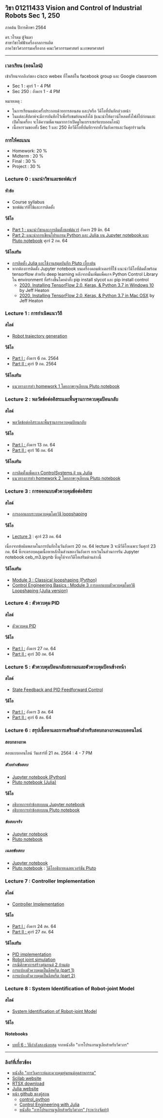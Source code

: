 ## วิชา 01211433 Vision and Control of Industrial Robots Sec 1, 250

ภาคต้น ปีการศึกษา 2564

ดร.วโรดม ตู้จินดา
<br>สาขาวิชาไฟฟ้าเครื่องกลการผลิต
<br>ภาควิชาวิศวกรรมเครื่องกล คณะวิศวกรรมศาสตร์ ม.เกษตรศาสตร์

<hr>

### เวลาเรียน (ออนไลน์)

เข้าเรียนจากลิงก์ของ cisco webex ที่โพสต์ใน facebook group และ Google classroom
<ul>
  <li />Sec 1 : ศุกร์ 1 - 4 PM 
  <li />Sec 250 : อังคาร 1 - 4 PM
</ul>

หมายเหตุ : 
<ul>
  <li />ในการเรียนแต่ละครั้งประกอบด้วยการสอนสด และ/หรือ วีดีโอที่บันทึกล่วงหน้า
  <li />ในแต่ละสัปดาห์จะมีการบันทึกไว้เพื่อรับชมย้อนหลังได้ (แนะนำให้ดาวน์โหลดทั้งไฟล์ไปก่อนและเปิดในเครื่อง จะได้ความชัดเจนมากกว่าเปิดดูในเบราเซอร์แบบออนไลน์)
  <li />เนื้อหารวมของทั้ง Sec 1 และ 250 คือวีดีโอที่บันทึกจากทั้งวันอังคารและวันศุกร์รวมกัน
</ul>

### การให้คะแนน

<ul>
  <li />Homework: 20 %
  <li />Midterm : 20 %
  <li />Final : 30 %
  <li />Project : 30 %
</ul>

### Lecture 0 : แนะนำวิชาและซอฟต์แวร์

#### หัวข้อ

<ul>
  <li />Course syllabus
  <li />ซอฟต์แวร์ที่ใช้และการติดตั้ง
</ul>

#### วีดีโอ

<ul>
  <li /><a href="https://o365ku-my.sharepoint.com/:v:/g/personal/varodom_t_live_ku_th/EZYSyVDM4DxBuxAwJ5lVqNkBUSo1Ct44PY5aUOQ_BwWnPA?e=Jc1rTq">Part 1 : แนะนำวิชาและการติดตั้งซอฟต์แวร์</a> อังคาร 29 มิย. 64
  <li /><a href="https://o365ku-my.sharepoint.com/:v:/g/personal/varodom_t_live_ku_th/EVgmYBhMwBVPmsyXP24d3YcBZZd4K4W5LxRdTnMIFtbVug?e=exTGMd">Part 2: แนะนำการเขียนโปรแกรม Python และ Julia บน Jupyter notebook และ Pluto notebook</a> ศุกร์ 2 กค. 64
</ul>

  
#### วีดีโอเสริม

<ul>
  <li /><a href="https://www.youtube.com/watch?v=xNY-W9vLowo">การติดตั้ง Julia และใช้งานสมุดบันทึก Pluto เบื้องต้น</a>
  <li />หากต้องการติดตั้ง Jupyter notebook บนเครื่องคอมพิวเตอร์ที่ใช้ แนะนำวีดีโอที่ติดตั้งพร้อม tensorflow สำหรับ deep learning หลังจากนั้นเพิ่มแพ็คเกจ Python Control Library ใน environment ที่สร้างขึ้นโดยคำสั่ง pip install slycot และ pip install control
  <ul>
    <li /><a href="https://www.youtube.com/watch?v=RgO8BBNGB8w&t=38s">2020, Installing TensorFlow 2.0, Keras, & Python 3.7 in Windows 10 </a> by Jeff Heaton
    <li /><a href="https://www.youtube.com/watch?v=MpUvdLD932c&t=487s">2020, Installing TensorFlow 2.0, Keras, & Python 3.7 in Mac OSX</a> by Jeff Heaton
  </ul>
</ul>

### Lecture 1 : การกำเนิดแนววิถี

#### สไลด์
<ul>
  <li /><a href="https://drive.google.com/file/d/1-MsfY1JF7d56F3E92_kGjyWKGSz8wd0I/view?usp=sharing">Robot trajectory generation</a>
</ul>

#### วีดีโอ
<ul>
  <li /><a href="https://o365ku-my.sharepoint.com/:v:/g/personal/varodom_t_live_ku_th/Ef-ZaWeGfvhDkkWFalv-I0ABCyDGGtHAlwZqooYz9NmQRw?e=99cWGF">Part I :</a> อังคาร 6 กค. 2564
  <li /><a href="https://o365ku-my.sharepoint.com/:v:/g/personal/varodom_t_live_ku_th/EW5hHdiBFCdMgp9IZ0JC3-sB1Fvvy3UPNO_mKxYpzqr51g?e=XFrhWa">Part II : </a>ศุกร์ 9 กค. 2564
</ul>

#### วีดีโอเสริม
<ul>
  <li /><a href="https://o365ku-my.sharepoint.com/:v:/g/personal/varodom_t_live_ku_th/EUZuHLf5R1FNvYp9ZKFg8M4BPr0b1_a353Gznh8Dpc8zYg?e=y3mutj">แนวทางการทำ homework 1 โดยภาษาจูเลียบน Pluto notebook</a>
</ul>

### Lecture 2 : พลวัตข้อต่ออิสระและพื้นฐานการควบคุมป้อนกลับ

#### สไลด์
<ul>
  <li /><a href="https://drive.google.com/file/d/1l8Pn2swS02-js1D9dj9hOKjNUtSoSXbL/view?usp=sharing">พลวัตข้อต่ออิสระและพื้นฐานการควบคุมป้อนกลับ </a>
</ul>

#### วีดีโอ
<ul>
  <li /><a href="https://o365ku-my.sharepoint.com/:v:/g/personal/varodom_t_live_ku_th/Edf72la_cqhHvfmjbM0aHwQB_2D2rL1OduFiSksW3ttiJw?e=aibcaE">Part I : </a>อังคาร 13 กค. 64
  <li /><a href="https://o365ku-my.sharepoint.com/:v:/g/personal/varodom_t_live_ku_th/EYMRd0axtfxPlLvDSn9w-a8BPgL7Qb33SbnR2Lr18BJGbQ?e=BBGMxO">Part II :</a> ศุกร์ 16 กค. 64
</ul>  

#### วีดีโอเสริม
<ul>
  <li /><a href="https://o365ku-my.sharepoint.com/:f:/g/personal/varodom_t_live_ku_th/El13KwdRAzhJnKSmFSc5rnABvgou7GiwKWlx1ultpHsVLg?e=TP3wSo">การติดตั้งแพ็คเกจ ControlSystems.jl บน Julia</a>
  <li /><a href="https://o365ku-my.sharepoint.com/:v:/g/personal/varodom_t_live_ku_th/EZ04_93-ZyZGtLVBdlC5nvwB_dPALdAa4JUmTRapRkYf7w?e=ukF7uw">แนวทางการทำ homework 2 โดยภาษาจูเลียบน Pluto notebook</a>
</ul>

### Lecture 3 : การออกแบบตัวควบคุมข้อต่ออิสระ

#### สไลด์
<ul>
  <li /><a href="https://drive.google.com/file/d/1_HMnc7jr5lT3ETdaUSwUZ0inok-Rnp89/view?usp=sharing">การออกแบบระบบควบคุมโดยวิธี loopshaping</a>
</ul>

#### วีดีโอ

<ul>
  <li /><a href="https://o365ku-my.sharepoint.com/:v:/g/personal/varodom_t_live_ku_th/ETwJQLkqsllMkIm22q_8dMsBce3CkIYRYUVPjLLqoDoGYg?e=dFT6DJ">Lecture 3</a> : ศุกร์ 23 กค. 64
</ul>
เนื่องจากข้อผิดพลาดในการบันทึกในวันอังคาร 20 กค. 64 lecture 3 จะมีวีดีโอเฉพาะวันศุกร์ 23 กค. 64 ซึ่งจะครอบคลุมเนื้อหาหลักในส่วนของวันอังคาร ยกเว้นในส่วนการรัน Jupyter notebook ceb_m3.ipynb ซึ่งดูได้จากวีดีโอเสริมด้านล่างนี้

#### วีดีโอเสริม
<ul>
  <li /><a href="https://youtu.be/24eO3mYsSaA">Module 3 : Classical loopshaping (Python)</a>
  <li /><a href="https://youtu.be/tbr4tkeHbaY">Control Engineering Basics : Module 3 การออกแบบตัวควบคุมโดยวิธี Loopshaping (Julia version)</a>
</ul>

### Lecture 4 : ตัวควบคุม PID

#### สไลด์
<ul>
  <li /><a href="https://drive.google.com/file/d/12KMlU_JJZoVEMTEhWcA0tTZ5KqRmehMh/view?usp=sharing">ตัวควบคุม PID</a>
</ul>

#### วีดีโอ

<ul>
  <li /><a href="https://o365ku-my.sharepoint.com/:v:/g/personal/varodom_t_live_ku_th/ETXLO8t1XQ9LhnsNKGcUjIUBZ9tzWZXEp-6daBHDlIpyOw?e=8ZaXt9">Part I :</a> อังคาร 27 กค. 64
  <li /><a href="https://o365ku-my.sharepoint.com/:v:/g/personal/varodom_t_live_ku_th/EdHoMQ6hSnFOvCF5G4KPXNgBayeDX5Vsa_WSJor9eUiRZQ?e=S39QT0">Part II :</a> ศุกร์ 30 กค. 64
</ul>

### Lecture 5 : ตัวควบคุมป้อนกลับสถานะและตัวควบคุมป้อนข้างหน้า

#### สไลด์
<ul>
  <li /><a href="https://drive.google.com/file/d/1IuvyYj0m4r9RrW6IrsRb3jH6wk185cdd/view?usp=sharing">State Feedback and PID Feedforward Control</a>
</ul>

#### วีดีโอ
<ul>
  <li /><a href="https://o365ku-my.sharepoint.com/:v:/g/personal/varodom_t_live_ku_th/EUnEqNXcZU9Hj92xEn1KNBYBh5-xTdC5ESgCfyzVlX5yCQ?e=wvIVDz">Part I :</a> อังคาร 3 สค. 64
  <li /><a href="https://o365ku-my.sharepoint.com/:v:/g/personal/varodom_t_live_ku_th/EXnVaIKm5-lMgWxfGCua9dEBzYfTlctv0ieaaELIyV_vcA?e=2aDyVM">Part II :</a> ศุกร์ 6 สค. 64
</ul>

### Lecture 6 : สรุปเนื้อหาและการเตรียมตัวสำหรับสอบกลางภาคแบบออนไลน์

#### สอบกลางภาค
สอบแบบออนไลน์ วันเสาร์ที่ 21 สค. 2564 : 4 - 7 PM 

##### ตัวอย่างข้อสอบ
<ul>
  <li /><a href="https://github.com/dewdotninja/exams/blob/main/midterm01211433_21_ex.ipynb">Jupyter notebook (Python)</a>
  <li /><a href="https://dewdotninja.github.io/ku/courses/exams/midterm01211433_21_ex.html">Pluto notebook (Julia)</a>
</ul>

#### วีดีโอ
<ul>
  <li /><a href="https://o365ku-my.sharepoint.com/:v:/g/personal/varodom_t_live_ku_th/EenPmu_a7QpDk1sF9YgdbxMBdxkutUQtiipZA92CTTbATw?e=5oCrSu">อธิบายการทำข้อสอบบน Jupyter notebook</a>
  <li /><a href="https://o365ku-my.sharepoint.com/:v:/g/personal/varodom_t_live_ku_th/ERmor7WF82pLiGzhijr6yfcBlVjla6Z3_p41a35SNZLhbg?e=wuo4je">อธิบายการทำข้อสอบบน Pluto notebook</a>
 </ul>

##### ข้อสอบจริง
<ul>
  <li /><a href="https://github.com/dewdotninja/exams/blob/main/midterm01211433_21.ipynb">Jupyter notebook</a>
  <li /><a href="https://dewdotninja.github.io/ku/courses/exams/midterm01211433_21.html">Pluto notebook</a>
</ul>

##### เฉลยข้อสอบ

<ul>
  <li /><a href="https://github.com/dewdotninja/exams/blob/main/midterm01211433_21_solution.ipynb">Jupyter notebook</a>
  <li /><a href="https://dewdotninja.github.io/ku/courses/exams/midterm01211433_21_solution.html">Pluto notebook</a> : <a href="https://youtu.be/J3afAQEsguY"> วีดีโออธิบายเฉลยเวอร์ชัน Pluto </a>
</ul>

### Lecture 7 : Controller Implementation
#### สไลด์
<ul>
  <li /><a href="https://drive.google.com/file/d/1SOJrLiOcJ6iHX1TyUPKDeemYcNAvBv06/view?usp=sharing">Controller Implementation</a>
</ul>

#### วีดีโอ
<ul>
  <li /><a href="https://o365ku-my.sharepoint.com/:v:/g/personal/varodom_t_live_ku_th/EaaZcQn6lZJLq-gVi2Whxi8BtPA64H571VlO585O1PFK5A?e=th9yZf">Part I :</a> อังคาร 24 สค. 64
  <li /><a href="https://o365ku-my.sharepoint.com/:v:/g/personal/varodom_t_live_ku_th/EaKhgXT2VipPjAMfiVWpbOIB_DDjbb7OnWSijcOcgZOH9Q?e=MUSVVg">Part II : </a>ศุกร์ 27 สค. 64
</ul>


#### วีดีโอเสริม
<ul>
  <li /><a href="https://drive.google.com/file/d/14QzLiJLTme4fHvJRoTroIJMKoMe9qQqU/view">PID implementation</a>
  <li /><a href="https://drive.google.com/file/d/1bMkkXa8GpnfId8M7oZk2d2AazO6WtIi-/view">Robot joint simulation</a>
  <li /><a href="https://drive.google.com/file/d/1_bYjRwEK839pMIej1aJcV5DTH1RdMo5V/view">กรณีศึกษาการสร้างหุ่นยนต์ 2 ก้านต่อ</a>
  <li /><a href="https://drive.google.com/file/d/1z4h7EP-Pp2tXfrCy1DGdIzZKZs4k_7BW/view">การแปลงตัวควบคุมเป็นดีสครีต (part 1) </a>
  <li /><a href="https://drive.google.com/file/d/17Zb4u_qb0EHE4Gezh9-VvqAU7V_COQb3/view">การแปลงตัวควบคุมเป็นดีสครีต (part 2) </a>
</ul>

### Lecture 8 : System Identification of Robot-joint Model

#### สไลด์
<ul>
  <li /><a href="https://drive.google.com/file/d/1bmBGUN0JUn42gxxAQdH0fB0xAnvHK-3m/view?usp=sharing">System Identification of Robot-joint Model</a>
</ul>

#### วีดีโอ


#### Notebooks

<ul>
  <li /><a href="https://dewdotninja.github.io/books_th/julia4eng/chapter6.html">บทที่ 6 : วิธีกำลังสองน้อยสุด</a> จากหนังสือ "การโปรแกรมจูเลียสำหรับวิศวกร"
  
</ul>




<hr>

### ลิงก์ที่เกี่ยวข้อง
<ul>
  <li /><a href="https://www.chulabook.com/th/product-details/25543-%E0%B8%81%E0%B8%B2%E0%B8%A3%E0%B8%A7%E0%B8%B4%E0%B9%80%E0%B8%84%E0%B8%A3%E0%B8%B2%E0%B8%B0%E0%B8%AB%E0%B9%8C%E0%B9%81%E0%B8%A5%E0%B8%B0%E0%B8%84%E0%B8%A7%E0%B8%9A%E0%B8%84%E0%B8%B8%E0%B8%A1%E0%B8%AB%E0%B8%B8%E0%B9%88%E0%B8%99%E0%B8%A2%E0%B8%99%E0%B8%95%E0%B9%8C%E0%B8%AD%E0%B8%B8%E0%B8%95%E0%B8%AA%E0%B8%B2%E0%B8%AB%E0%B8%81%E0%B8%A3%E0%B8%A3%E0%B8%A1">หนังสือ "การวิเคราะห์และควบคุมหุ่นยนต์อุตสาหกรรม"</a>
  <li /><a href="https://www.scilab.org/">Scilab website</a>
  <li /><a href="https://scilabdotninja.wordpress.com/rtsx/download-rtsx/">RTSX download</a>
  <li /><a href="https://julialang.org/">Julia website</a>
  <li /><a href="https://dewdotninja.github.io/">หน้า github ของผู้สอน</a>
  <ul>
    <li /><a href="https://github.com/dewdotninja/control_python">control_python</a>
    <li /><a href="https://dewdotninja.github.io/julia/control/julia_control.html">Control Engineering with Julia</a>
    <li /><a href="https://dewdotninja.github.io/books_th/julia4eng/julia.html">หนังสือ "การโปรแกรมจูเลียสำหรับวิศวกร" (ระหว่างจัดทำ) </a>
  </ul>
</ul>
